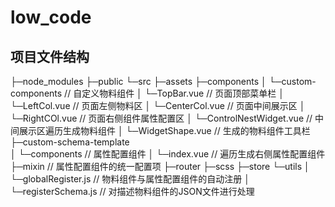 # low_code

## 项目文件结构
├─node_modules
├─public
└─src
    ├─assets
    ├─components
    │  └─custom-components	// 自定义物料组件
    │  └─TopBar.vue		// 页面顶部菜单栏
    │  └─LeftCol.vue	// 页面左侧物料区
    │  └─CenterCol.vue	// 页面中间展示区
    │  └─RightCOl.vue	// 页面右侧组件属性配置区
    │  └─ControlNestWidget.vue	// 中间展示区遍历生成物料组件
    │  └─WidgetShape.vue		// 生成的物料组件工具栏
    ├─custom-schema-template	
    │  └─components	// 属性配置组件
    │  └─index.vue	// 遍历生成右侧属性配置组件
    ├─mixin	// 属性配置组件的统一配置项
    ├─router
    ├─scss
    ├─store
    └─utils
    │  └─globalRegister.js	// 物料组件与属性配置组件的自动注册
	│  └─registerSchema.js	// 对描述物料组件的JSON文件进行处理
